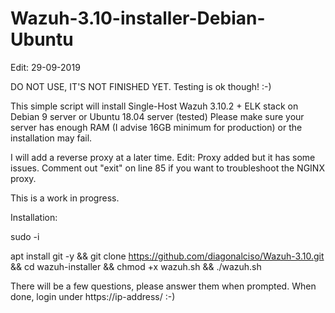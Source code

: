 # Wazuh-3.10-installer-Debian-Ubuntu

Edit: 29-09-2019

DO NOT USE, IT'S NOT FINISHED YET. Testing is ok though! :-)

This simple script will install Single-Host Wazuh 3.10.2 + ELK stack on Debian 9 server or Ubuntu 18.04 server (tested) Please make sure your server has enough RAM (I advise 16GB minimum for production) or the installation may fail.

I will add a reverse proxy at a later time.
Edit: Proxy added but it has some issues. Comment out "exit" on line 85 if you want to troubleshoot the NGINX proxy.

This is a work in progress.

Installation:

sudo -i

apt install git -y && git clone https://github.com/diagonalciso/Wazuh-3.10.git && cd wazuh-installer && chmod +x wazuh.sh && ./wazuh.sh

There will be a few questions, please answer them when prompted. When done, login under https://ip-address/ :-)
